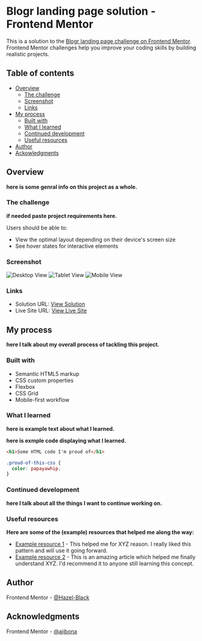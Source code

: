 # Blogr landing page solution - Frontend Mentor

This is a solution to the [Blogr landing page challenge on Frontend Mentor](https://www.frontendmentor.io/challenges/blogr-landing-page-EX2RLAApP). Frontend Mentor challenges help you improve your coding skills by building realistic projects.

## Table of contents

- [Overview](#overview)
  - [The challenge](#the-challenge)
  - [Screenshot](#screenshot)
  - [Links](#links)
- [My process](#my-process)
  - [Built with](#built-with)
  - [What I learned](#what-i-learned)
  - [Continued development](#continued-development)
  - [Useful resources](#useful-resources)
- [Author](#author)
- [Ackowledgments](#acknowledgments)



## Overview
  **here is some genral info on this project as a whole.**

### The challenge
 **if needed paste project requirements here.**

Users should be able to:

- View the optimal layout depending on their device's screen size
- See hover states for interactive elements

### Screenshot

![Desktop View](./screenshot.jpg)
![Tablet View](./screenshot.jpg)
![Mobile View](./screenshot.jpg)



### Links

- Solution URL: [View Solution](https://your-solution-url.com)
- Live Site URL: [View Live Site](https://your-live-site-url.com)

## My process

**here I talk about my overall process of tackling this project.** 

### Built with

- Semantic HTML5 markup
- CSS custom properties
- Flexbox
- CSS Grid
- Mobile-first workflow

### What I learned
 **here is example text about what I learned.**

 **here is exmple code displaying what I learned.**

```html
<h1>Some HTML code I'm proud of</h1>
```
```css
.proud-of-this-css {
  color: papayawhip;
}
```



### Continued development

**here I talk about all the things I want to continue working on.** 

### Useful resources
**Here are some of the (example) resources that helped me along the way:** 

- [Example resource 1](https://www.example.com) - This helped me for XYZ reason. I really liked this pattern and will use it going forward.
- [Example resource 2](https://www.example.com) - This is an amazing article which helped me finally understand XYZ. I'd recommend it to anyone still learning this concept.


## Author

 Frontend Mentor - [@Hazel-Black](https://www.frontendmentor.io/profile/yourusername)


## Acknowledgments

 Frontend Mentor - [@ajibona](https://www.frontendmentor.io/profile/ajibona)


